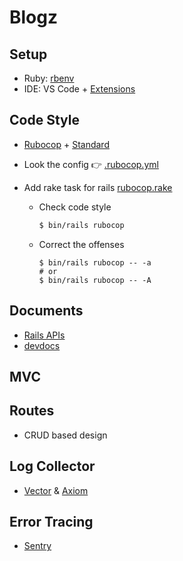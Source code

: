# Blogz

## Setup

- Ruby: [rbenv](https://github.com/rbenv/rbenv)
- IDE: VS Code + [Extensions](https://dev.to/thomasvanholder/10-vs-code-extensions-for-ruby-on-rails-developers-89a)

## Code Style

- [Rubocop](https://rubocop.org/) + [Standard](https://github.com/testdouble/standard)
- Look the config 👉 [.rubocop.yml](.rubocop.yml)
- Add rake task for rails [rubocop.rake](lib/tasks/rubocop.rake)

  - Check code style

    ```bash
    $ bin/rails rubocop
    ```

  - Correct the offenses

    ```
    $ bin/rails rubocop -- -a
    # or
    $ bin/rails rubocop -- -A
    ```

## Documents

- [Rails APIs](https://api.rubyonrails.org/)
- [devdocs](https://devdocs.io/)

## MVC


## Routes
- CRUD based design

## Log Collector
- [Vector](https://vector.dev) & [Axiom](http://axiom.co)

## Error Tracing
- [Sentry](https://sentry.io)